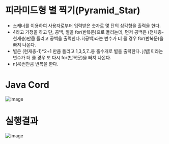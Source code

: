 # 피라미드형 별 찍기(Pyramid_Star)
- 스캐너를 이용하여 사용자로부터 입력받은 숫자로 몇 단의 삼각형을 출력을 한다.
- 4라고 가정을 하고 단, 공백, 별을 for(반복문)으로 돌리는데, 먼저 공백은 (전체층-현재층)만큼 돌리고 공백을 출력한다. i(공백)라는 변수가 더 클 경우 for(반복문)을 빠져 나온다.
- 별은 (현재층-1)*2+1 만큼 돌리고 1,3,5,7..등 홀수개로 별을 출력한다. j(별)이라는 변수가 더 클 경우 또 다시 for(반복문)을 빠져 나온다.
- n(4)번만큼 반복을 한다.

# Java Cord
![image](https://user-images.githubusercontent.com/122009563/224211109-c203ed4c-1090-4e41-a792-976347f92b7f.png)

# 실행결과
![image](https://user-images.githubusercontent.com/122009563/224196697-9d559022-2e10-4e85-8e7e-fda55dbdbf10.png)
